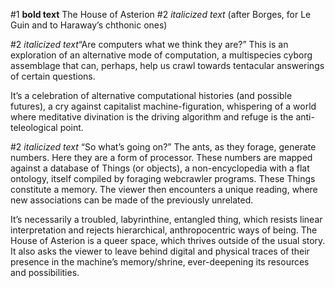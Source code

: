 #1 **bold text** The House of Asterion
#2 *italicized text* (after Borges, for Le Guin and to Haraway’s chthonic ones)

#2 *italicized text*“Are computers what we think they are?”
This is an exploration of an alternative mode of computation, a multispecies cyborg assemblage that can, perhaps, help us crawl towards tentacular answerings of certain questions.

It’s a celebration of alternative computational histories (and possible futures), a cry against capitalist machine-figuration, whispering of a world where meditative divination is the driving algorithm and refuge is the anti-teleological point.

#2 *italicized text* “So what’s going on?”
The ants, as they forage, generate numbers. Here they are a form of processor. These numbers are mapped against a database of Things (or objects), a non-encyclopedia with a flat ontology, itself compiled by foraging webcrawler programs. These Things constitute a memory. The viewer then encounters a unique reading, where new associations can be made of the previously unrelated. 

It’s necessarily a troubled, labyrinthine, entangled thing, which resists linear interpretation and rejects hierarchical, anthropocentric ways of being. The House of Asterion is a queer space, which thrives outside of the usual story. It also asks the viewer to leave behind digital and physical traces of their presence in the machine’s memory/shrine, ever-deepening its resources and possibilities.
